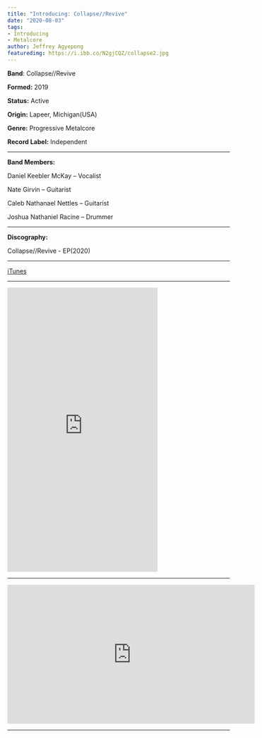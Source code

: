 ```yaml
---
title: "Introducing: Collapse//Revive"
date: "2020-08-03"
tags:
- Introducing
- Metalcore
author: Jeffrey Agyepong
featuredimg: https://i.ibb.co/N2gjCQZ/collapse2.jpg
---
```


**Band**: Collapse//Revive

**Formed:** 2019

**Status:** Active

**Origin:** Lapeer, Michigan(USA)

**Genre:** Progressive Metalcore

**Record Label:** Independent

* * *

**Band Members:**

Daniel Keebler McKay – Vocalist

Nate Girvin – Guitarist

Caleb Nathanael Nettles – Guitarist

Joshua Nathaniel Racine – Drummer

* * *

**Discography:**

Collapse​/​/​Revive - EP(2020)



<hr>

[iTunes](https://music.apple.com/ca/album/collapse-revive-ep/1489054406)

* * *

<iframe style="border: 0; width: 340px; height: 644px;" src="https://bandcamp.com/EmbeddedPlayer/album=1031473307/size=large/bgcol=ffffff/linkcol=0687f5/transparent=true/" seamless><a href="https://collapserevive.bandcamp.com/album/collapse-revive-ep">Collapse//Revive - EP by Collapse//Revive</a></iframe>

* * *

<div class="video-container"><iframe src="https://www.youtube.com/embed/https://www.youtube.com/playlist?list=PLTZO8Hwv6bDTQpQnDTev_NScosunJxR75" width="560" height="315" frameborder="0"></iframe></div>

<hr>